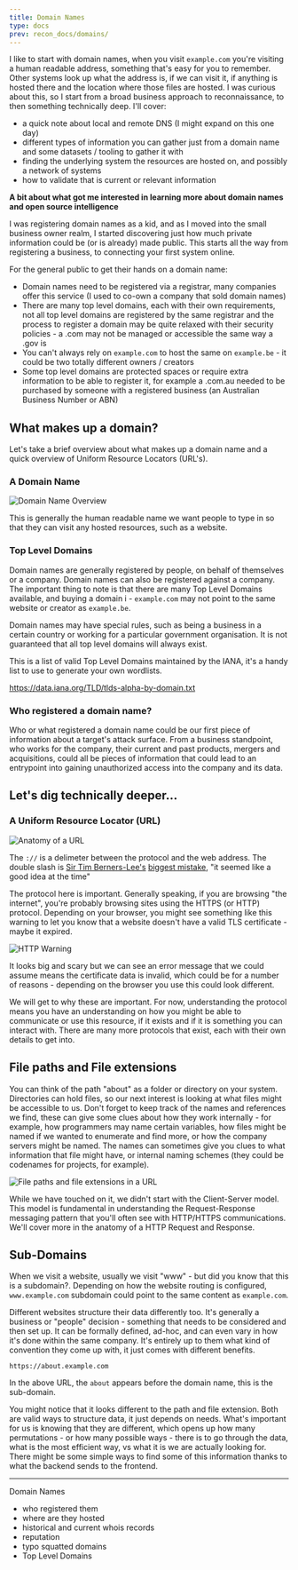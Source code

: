 ```yaml
---
title: Domain Names
type: docs
prev: recon_docs/domains/
---
```


I like to start with domain names, when you visit `example.com` you're visiting a human readable address, something that's easy for you to remember. Other systems look up what the address is, if we can visit it, if anything is hosted there and the location where those files are hosted. I was curious about this, so I start from a broad business approach to reconnaissance, to then something technically deep. I'll cover:

- a quick note about local and remote DNS (I might expand on this one day)
- different types of information you can gather just from a domain name and some datasets / tooling to gather it with
- finding the underlying system the resources are hosted on, and possibly a network of systems
- how to validate that is current or relevant information

**A bit about what got me interested in learning more about domain names and open source intelligence**

I was registering domain names as a kid, and as I moved into the small business owner realm, I started discovering just how much private information could be (or is already) made public. This starts all the way from registering a business, to connecting your first system online. 

For the general public to get their hands on a domain name:

- Domain names need to be registered via a registrar, many companies offer this service (I used to co-own a company that sold domain names)
- There are many top level domains, each with their own requirements, not all top level domains are registered by the same registrar and the process to register a domain may be quite relaxed with their security policies - a .com may not be managed or accessible the same way a .gov is
- You can't always rely on `example.com` to host the same on `example.be` - it could be two totally different owners / creators
- Some top level domains are protected spaces or require extra information to be able to register it, for example a .com.au needed to be purchased by someone with a registered business (an Australian Business Number or ABN)


## What makes up a domain?

Let's take a brief overview about what makes up a domain name and a quick overview of Uniform Resource Locators (URL's).

### A Domain Name

![Domain Name Overview](/images/domain_name.png)


This is generally the human readable name we want people to type in so that they can visit any hosted resources, such as a website.

### Top Level Domains

Domain names are generally registered by people, on behalf of themselves or a company. Domain names can also be registered against a company. The important thing to note is that there are many Top Level Domains available, and buying a domain i - `example.com` may not point to the same website or creator as `example.be`. 

Domain names may have special rules, such as being a business in a certain country or working for a particular government organisation. It is not guaranteed that all top level domains will always exist.

This is a list of valid Top Level Domains maintained by the IANA, it's a handy list to use to generate your own wordlists.

https://data.iana.org/TLD/tlds-alpha-by-domain.txt


### Who registered a domain name?

Who or what registered a domain name could be our first piece of information about a target's attack surface. From a business standpoint, who works for the company, their current and past products, mergers and acquisitions, could all be pieces of information that could lead to an entrypoint into gaining unauthorized access into the company and its data.


## Let's dig technically deeper...

### A Uniform Resource Locator (URL)

![Anatomy of a URL](/images/anatomy_URL.png)

The `://` is a delimeter between the protocol and the web address. The double slash is [Sir Tim Berners-Lee's](https://en.wikipedia.org/wiki/Tim_Berners-Lee) [biggest mistake](https://archive.nytimes.com/bits.blogs.nytimes.com/2009/10/12/the-webs-inventor-regrets-one-small-thing/), "it seemed like a good idea at the time"

The protocol here is important. Generally speaking, if you are browsing "the internet", you're probably browsing sites using the HTTPS (or HTTP) protocol. Depending on your browser, you might see something like this warning to let you know that a website doesn't have a valid TLS certificate - maybe it expired. 

![HTTP Warning](/images/http_warning.png)

It looks big and scary but we can see an error message that we could assume means the certificate data is invalid, which could be for a number of reasons - depending on the browser you use this could look different.

We will get to why these are important. For now, understanding the protocol means you have an understanding on how you might be able to communicate or use this resource, if it exists and if it is something you can interact with. There are many more protocols that exist, each with their own details to get into.

## File paths and File extensions

You can think of the path "about" as a folder or directory on your system. Directories can hold files, so our next interest is looking at what files might be accessible to us. Don't forget to keep track of the names and references we find, these can give some clues about how they work internally - for example, how programmers may name certain variables, how files might be named if we wanted to enumerate and find more, or how the company servers might be named. The names can sometimes give you clues to what information that file might have, or internal naming schemes (they could be codenames for projects, for example).

![File paths and file extensions in a URL](/images/domains_file_ext.png)

While we have touched on it, we didn't start with the Client-Server model. This model is fundamental in understanding the Request-Response messaging pattern that you'll often see with HTTP/HTTPS communications. We'll cover more in the anatomy of a HTTP Request and Response.
## Sub-Domains

When we visit a website, usually we visit "www" - but did you know that this is a subdomain?. Depending on how the website routing is configured, `www.example.com` subdomain could point to the same content as `example.com`. 

Different websites structure their data differently too. It's generally a business or "people" decision - something that needs to be considered and then set up. It can be formally defined, ad-hoc, and can even vary in how it's done within the same company. It's entirely up to them what kind of convention they come up with, it just comes with different benefits. 

`https://about.example.com`

In the above URL, the `about` appears before the domain name, this is the sub-domain.

You might notice that it looks different to the path and file extension. Both are valid ways to structure data, it just depends on needs. What's important for us is knowing that they are different, which opens up how many permutations - or how many possible ways - there is to go through the data, what is the most efficient way, vs what it is we are actually looking for. There might be some simple ways to find some of this information thanks to what the backend sends to the frontend.

---

Domain Names

- who registered them
- where are they hosted
- historical and current whois records
- reputation
- typo squatted domains
- Top Level Domains
